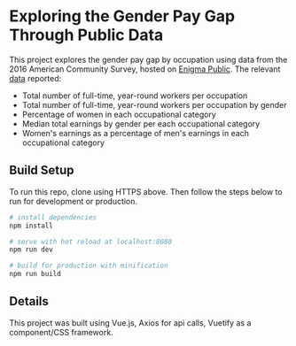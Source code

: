 # Exploring the Gender Pay Gap Through Public Data

This project explores the gender pay gap by occupation using data from the 2016 American Community Survey, hosted on [Enigma Public](https://public.enigma.com/). The relevant [data](https://public.enigma.com/datasets/full-time-year-round-workers-and-median-earnings-in-the-past-12-months-by-sex-and-detailed-occupation-2016/3616bd60-2fec-4cf6-99a3-477dae4afbb9) reported:
* Total number of full-time, year-round workers per occupation
* Total number of full-time, year-round workers per occupation by gender
* Percentage of women in each occupational category
* Median total earnings by gender per each occupational category
* Women's earnings as a percentage of men's earnings in each occupational category

## Build Setup

To run this repo, clone using HTTPS above. Then follow the steps below to run for development or production.

``` bash
# install dependencies
npm install

# serve with hot reload at localhost:8080
npm run dev

# build for production with minification
npm run build

```

## Details
This project was built using Vue.js, Axios for api calls, Vuetify as a component/CSS framework.
